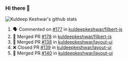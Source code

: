### Hi there 👋

<!--
**kuldeepkeshwar/kuldeepkeshwar** is a ✨ _special_ ✨ repository because its `README.md` (this file) appears on your GitHub profile.

Here are some ideas to get you started:

- 🔭 I’m currently working on ...
- 🌱 I’m currently learning ...
- 👯 I’m looking to collaborate on ...
- 🤔 I’m looking for help with ...
- 💬 Ask me about ...
- 📫 How to reach me: ...
- 😄 Pronouns: ...
- ⚡ Fun fact: ...
-->
![Kuldeep Keshwar's github stats](https://github-readme-stats.vercel.app/api?username=kuldeepkeshwar&show_icons=true)

<!--START_SECTION:activity-->
1. 🗣 Commented on [#177](https://github.com/kuldeepkeshwar/filbert-js/issues/177) in [kuldeepkeshwar/filbert-js](https://github.com/kuldeepkeshwar/filbert-js)
2. 🎉 Merged PR [#178](https://github.com/kuldeepkeshwar/filbert-js/pull/178) in [kuldeepkeshwar/filbert-js](https://github.com/kuldeepkeshwar/filbert-js)
3. 🎉 Merged PR [#138](https://github.com/kuldeepkeshwar/layout-ui/pull/138) in [kuldeepkeshwar/layout-ui](https://github.com/kuldeepkeshwar/layout-ui)
4. ❌ Closed PR [#139](https://github.com/kuldeepkeshwar/layout-ui/pull/139) in [kuldeepkeshwar/layout-ui](https://github.com/kuldeepkeshwar/layout-ui)
5. 🎉 Merged PR [#140](https://github.com/kuldeepkeshwar/layout-ui/pull/140) in [kuldeepkeshwar/layout-ui](https://github.com/kuldeepkeshwar/layout-ui)
<!--END_SECTION:activity-->
